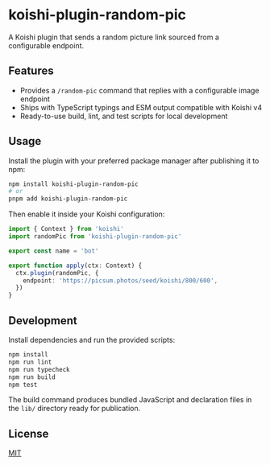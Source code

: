 # koishi-plugin-random-pic

A Koishi plugin that sends a random picture link sourced from a configurable endpoint.

## Features

- Provides a `/random-pic` command that replies with a configurable image endpoint
- Ships with TypeScript typings and ESM output compatible with Koishi v4
- Ready-to-use build, lint, and test scripts for local development

## Usage

Install the plugin with your preferred package manager after publishing it to npm:

```bash
npm install koishi-plugin-random-pic
# or
pnpm add koishi-plugin-random-pic
```

Then enable it inside your Koishi configuration:

```ts
import { Context } from 'koishi'
import randomPic from 'koishi-plugin-random-pic'

export const name = 'bot'

export function apply(ctx: Context) {
  ctx.plugin(randomPic, {
    endpoint: 'https://picsum.photos/seed/koishi/800/600',
  })
}
```

## Development

Install dependencies and run the provided scripts:

```bash
npm install
npm run lint
npm run typecheck
npm run build
npm test
```

The build command produces bundled JavaScript and declaration files in the `lib/` directory ready for publication.

## License

[MIT](./LICENSE)
